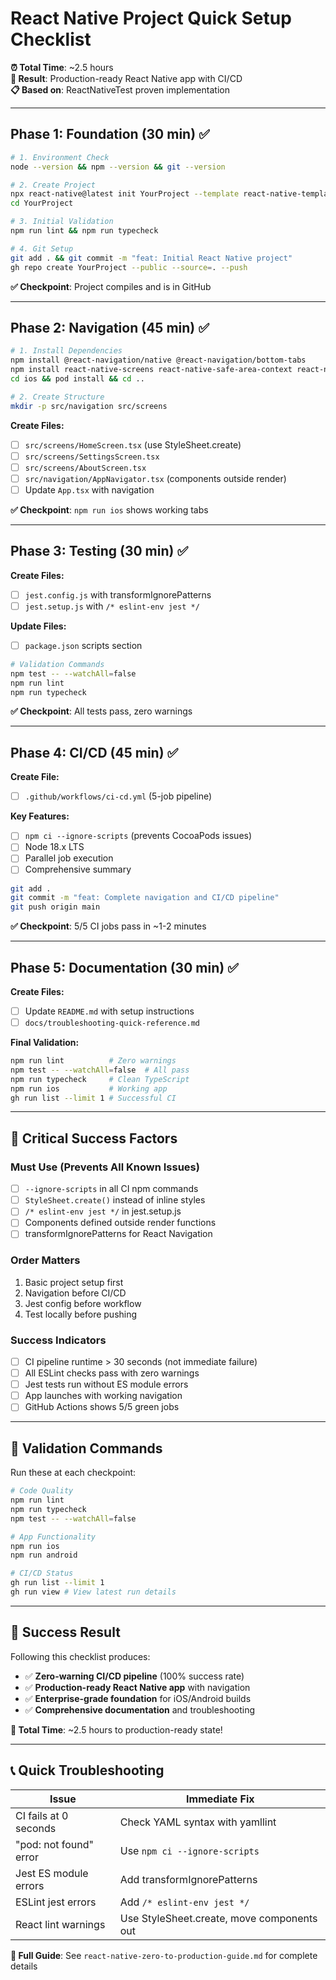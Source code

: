 # React Native Project Quick Setup Checklist

**⏰ Total Time**: ~2.5 hours\
**🎯 Result**: Production-ready React Native app with CI/CD\
**📋 Based on**: ReactNativeTest proven implementation

---

## Phase 1: Foundation (30 min) ✅

```bash
# 1. Environment Check
node --version && npm --version && git --version

# 2. Create Project
npx react-native@latest init YourProject --template react-native-template-typescript
cd YourProject

# 3. Initial Validation
npm run lint && npm run typecheck

# 4. Git Setup
git add . && git commit -m "feat: Initial React Native project"
gh repo create YourProject --public --source=. --push
```

**✅ Checkpoint**: Project compiles and is in GitHub

---

## Phase 2: Navigation (45 min) ✅

```bash
# 1. Install Dependencies
npm install @react-navigation/native @react-navigation/bottom-tabs
npm install react-native-screens react-native-safe-area-context react-native-gesture-handler
cd ios && pod install && cd ..

# 2. Create Structure
mkdir -p src/navigation src/screens
```

**Create Files:**

- [ ] `src/screens/HomeScreen.tsx` (use StyleSheet.create)
- [ ] `src/screens/SettingsScreen.tsx`
- [ ] `src/screens/AboutScreen.tsx`
- [ ] `src/navigation/AppNavigator.tsx` (components outside render)
- [ ] Update `App.tsx` with navigation

**✅ Checkpoint**: `npm run ios` shows working tabs

---

## Phase 3: Testing (30 min) ✅

**Create Files:**

- [ ] `jest.config.js` with transformIgnorePatterns
- [ ] `jest.setup.js` with `/* eslint-env jest */`

**Update Files:**

- [ ] `package.json` scripts section

```bash
# Validation Commands
npm test -- --watchAll=false
npm run lint
npm run typecheck
```

**✅ Checkpoint**: All tests pass, zero warnings

---

## Phase 4: CI/CD (45 min) ✅

**Create File:**

- [ ] `.github/workflows/ci-cd.yml` (5-job pipeline)

**Key Features:**

- [ ] `npm ci --ignore-scripts` (prevents CocoaPods issues)
- [ ] Node 18.x LTS
- [ ] Parallel job execution
- [ ] Comprehensive summary

```bash
git add .
git commit -m "feat: Complete navigation and CI/CD pipeline"
git push origin main
```

**✅ Checkpoint**: 5/5 CI jobs pass in ~1-2 minutes

---

## Phase 5: Documentation (30 min) ✅

**Create Files:**

- [ ] Update `README.md` with setup instructions
- [ ] `docs/troubleshooting-quick-reference.md`

**Final Validation:**

```bash
npm run lint          # Zero warnings
npm test -- --watchAll=false  # All pass
npm run typecheck     # Clean TypeScript
npm run ios           # Working app
gh run list --limit 1 # Successful CI
```

---

## 🚨 Critical Success Factors

### **Must Use (Prevents All Known Issues)**

- [ ] `--ignore-scripts` in all CI npm commands
- [ ] `StyleSheet.create()` instead of inline styles
- [ ] `/* eslint-env jest */` in jest.setup.js
- [ ] Components defined outside render functions
- [ ] transformIgnorePatterns for React Navigation

### **Order Matters**

1. Basic project setup first
2. Navigation before CI/CD
3. Jest config before workflow
4. Test locally before pushing

### **Success Indicators**

- [ ] CI pipeline runtime > 30 seconds (not immediate failure)
- [ ] All ESLint checks pass with zero warnings
- [ ] Jest tests run without ES module errors
- [ ] App launches with working navigation
- [ ] GitHub Actions shows 5/5 green jobs

---

## 🎯 **Validation Commands**

Run these at each checkpoint:

```bash
# Code Quality
npm run lint
npm run typecheck
npm test -- --watchAll=false

# App Functionality  
npm run ios
npm run android

# CI/CD Status
gh run list --limit 1
gh run view # View latest run details
```

---

## 🚀 **Success Result**

Following this checklist produces:

- ✅ **Zero-warning CI/CD pipeline** (100% success rate)
- ✅ **Production-ready React Native app** with navigation
- ✅ **Enterprise-grade foundation** for iOS/Android builds
- ✅ **Comprehensive documentation** and troubleshooting

**🎉 Total Time**: ~2.5 hours to production-ready state!

---

## 📞 **Quick Troubleshooting**

| Issue                  | Immediate Fix                              |
| ---------------------- | ------------------------------------------ |
| CI fails at 0 seconds  | Check YAML syntax with yamllint            |
| "pod: not found" error | Use `npm ci --ignore-scripts`              |
| Jest ES module errors  | Add transformIgnorePatterns                |
| ESLint jest errors     | Add `/* eslint-env jest */`                |
| React lint warnings    | Use StyleSheet.create, move components out |

**🔗 Full Guide**: See `react-native-zero-to-production-guide.md` for complete
details
